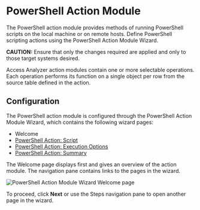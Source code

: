 # PowerShell Action Module

The PowerShell action module provides methods of running PowerShell scripts on the local machine or on remote hosts. Define PowerShell scripting actions using the PowerShell Action Module Wizard.

__CAUTION:__ Ensure that only the changes required are applied and only to those target systems desired.

Access Analyzer action modules contain one or more selectable operations. Each operation performs its function on a single object per row from the source table defined in the action.

## Configuration

The PowerShell action module is configured through the PowerShell Action Module Wizard, which contains the following wizard pages:

- Welcome
- [PowerShell Action: Script](/docs/accessanalyzer/enterpriseauditor/admin/action/powershell/script.md)
- [PowerShell Action: Execution Options](/docs/accessanalyzer/enterpriseauditor/admin/action/powershell/executionoptions.md)
- [PowerShell Action: Summary](/docs/accessanalyzer/enterpriseauditor/admin/action/powershell/summary.md)

The Welcome page displays first and gives an overview of the action module. The navigation pane contains links to the pages in the wizard.

![PowerShell Action Module Wizard Welcome page](/img/product_docs/activitymonitor/activitymonitor/install/welcome.webp)

To proceed, click __Next__ or use the Steps navigation pane to open another page in the wizard.
